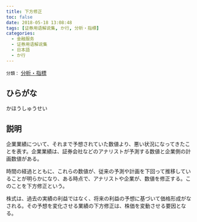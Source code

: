 ```yaml
---
title: 下方修正
toc: false
date: 2018-05-18 13:08:48
tags: [证券用语解说集, か行, 分析・指標]
categories:
  - 金融服务
  - 证券用语解说集
  - 日本語
  - か行
---
```


`分類：` [分析・指標](/tags/分析・指標/)

## ひらがな

かほうしゅうせい

## 説明

企業業績について、それまで予想されていた数値より、悪い状況になってきたことを表す。企業業績は、証券会社などのアナリストが予測する数値と企業側の計画数値がある。

時間の経過とともに、これらの数値が、従来の予測や計画を下回って推移していることが明らかになり、ある時点で、アナリストや企業が、数値を修正する。このことを下方修正という。

株式は、過去の実績の利益ではなく、将来の利益の予想に基づいて価格形成がなされる。その予想を変化させる業績の下方修正は、株価を変動させる要因となる。
